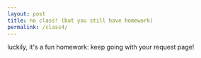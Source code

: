 ```yaml
---
layout: post
title: no class! (but you still have homework)
permalink: /class4/
---
```


luckily, it's a fun homework: keep going with your request page!
